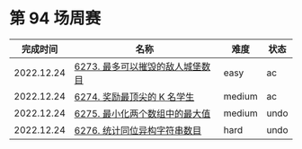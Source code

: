 # 第 94 场周赛

**完成时间**|**名称**|**难度**|**状态**
------------|--------|--------|--------
2022.12.24|[6273. 最多可以摧毁的敌人城堡数目](./6274.%20最多可以摧毁的敌人城堡数目)|easy|ac
2022.12.24|[6274. 奖励最顶尖的 K 名学生](./6274.%20奖励最顶尖的%20K%20名学生)|medium|ac
2022.12.24|[6275. 最小化两个数组中的最大值](./6275.%20最小化两个数组中的最大值)|medium|undo
2022.12.24|[6276. 统计同位异构字符串数目](./6276.%20统计同位异构字符串数目)|hard|undo
